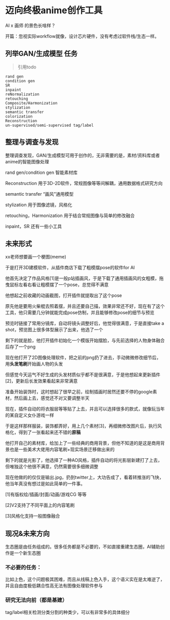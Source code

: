 # 迈向终极anime创作工具

AI x 画师 的景色长啥样？

开篇：忽视实际workflow就像，设计芯片硬件，没有考虑过软件栈/生态一样。

## 列举GAN/生成模型 任务

> 引用todo 
```
rand gen
condition gen
SR
inpaint
reNormalization
retouching
Composite/Harmonization
stylization
semantic transfer
colorization
Reconstruction
un-supervised/semi-supervised tag/label
```

## 整理与调查与发现

整理调查发现，GAN/生成模型可用于创作的，无非需要的是，素材/资料库或者anime的智能图像处理

rand gen/condition gen 智能素材库

Reconstruction 用于3D-2D软件，常规图像等等间解耦，通用数据格式研究方向

semantic transfer “画风”通用模型

stylization 用于图像滤镜，风格化

retouching，Harmonization 用于结合常规图像与简单的修改融合

inpaint，SR 还有一些小工具

## 未来形式

xx老师想要画一个梗图(meme)

于是打开3D建模软件，从插件商店下载了粗模摆pose的软件for AI

他首先决定了作品风格[1]是一般p站插画风，于是下载了通用插画风的女粗模，拖曳鼠标左看右看让粗模摆了一个pose，总觉得不满意

他想起之前收藏的动画截图，打开插件就提取出了这个pose

原先他是要用火柴棍去照着摆，并且还要自己描，效果非常还不好，现在有了这个工具，他只需要几分钟就能完成pose仿制，并且能够修改pose的细节与预览

预览时链接了常用分镜库，自动将镜头调整好后，他觉得很满意，于是直接take a shot，预览图上很多体型展示了出来，他选了一个

剩下的就是脸，他打开插件初始化一个模版开始摆脸，与先前选择的人物身体融合后存了一个png

现在他打开了2D图像处理软件，把之前的png扔了进去，手动微微修改细节后，用**头发笔刷**开始画人物的头发

但感觉今天运气不好生成的头发材质似乎都不是很满意，于是他想起来更新插件[2]，更新后长发效果看起来非常满意

准备开始装饰时，这时想起了很早之前，绘制插画时居然还要不停的google素材，然后画上去，感觉还不对又要调整半天

现在，插件自动的将衣服层等等贴了上去，并且可以选择很多的款式，就像玩当年的某自定义女仆游戏一样

于是这样那样服装，装饰都弄好，用上几个素材[3]，再细微修改图片后，执行风格化，得到了一张看起来还不错的**原稿**

他打开自己的素材库，给加上了一些经典的商用背景，但他不知道的是这是商用背景也是一些美术大佬用内容笔刷+现实场景迁移做出来的

剩下的就是光影了，他选择了一种AO风格，插件自动的将光影层新建打了上去，但唯独这个他很不满意，仍然需要很多细微调整

现在他做的的仅仅是输出.jpg，扔到twitter上，大功告成了，看着转推涨的飞快，他当年真没有想过是如此简单的一件事。

[1]有版权绘/插画/封面/动画/游戏CG 等等

[2]V2支持了不同平面上的内容笔刷

[3]风格化支持一般图像融合


## 现况&未来方向
生态圈是由任务组成的。很多任务都是不必要的，不如直接重建生态圈，AI辅助创作是一个新生态圈

### 不必要的任务：

比如上色，这个问题极其困难，而且从线稿上色入手，这个语义实在是太难逆了，并且自由度极低耦合性高无法有图像处理软件参与

### 研究无法向前（都是基建）

tag/label相关检测分类分割的种类少，可以有非常多的具体细分


